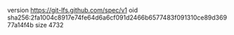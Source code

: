 version https://git-lfs.github.com/spec/v1
oid sha256:2fa1004c8917e74fe64d6a6cf091d2466b6577483f091310ce89d36977a14f4b
size 4732
